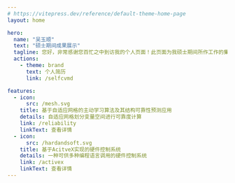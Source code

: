 ```yaml
---
# https://vitepress.dev/reference/default-theme-home-page
layout: home

hero:
  name: "吴玉顺"
  text: "硕士期间成果展示"
  tagline: 您好，非常感谢您百忙之中到访我的个人页面！此页面为我硕士期间所作工作的集中展示，同时也包括本人的一些教育信息、个人信息及科研项目信息。您可以点击下方的标签，进行更进一步的了解。也可以通过简历中的信息与我进行沟通，衷心感谢您的来访！
  actions:
    - theme: brand
      text: 个人简历
      link: /selfcvmd

features:
  - icon: 
      src: /mesh.svg
    title: 基于自适应网格的主动学习算法及其结构可靠性预测应用
    details: 自适应网格划分变量空间进行可靠度计算
    link: /reliability
    linkText: 查看详情
  - icon: 
      src: /hardandsoft.svg
    title: 基于AcitveX实现的硬件控制系统
    details: 一种可供多种编程语言调用的硬件控制系统
    link: /activex
    linkText: 查看详情
---
```

